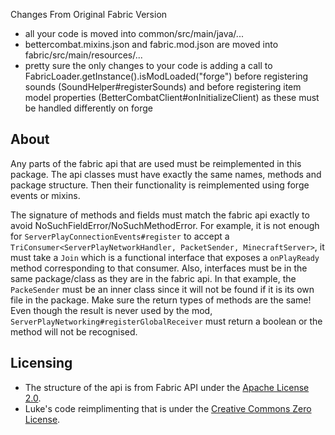 
Changes From Original Fabric Version
- all your code is moved into common/src/main/java/...
- bettercombat.mixins.json and fabric.mod.json are moved into fabric/src/main/resources/...
- pretty sure the only changes to your code is adding a call to FabricLoader.getInstance().isModLoaded("forge") before registering sounds (SoundHelper#registerSounds) and before registering item model properties (BetterCombatClient#onInitializeClient) as these must be handled differently on forge

## About

Any parts of the fabric api that are used must be reimplemented in this package. 
The api classes must have exactly the same names, methods and package structure.
Then their functionality is reimplemented using forge events or mixins. 

The signature of methods and fields must match the fabric api exactly to avoid NoSuchFieldError/NoSuchMethodError. 
For example, it is not enough for `ServerPlayConnectionEvents#register` to accept a `TriConsumer<ServerPlayNetworkHandler, PacketSender, MinecraftServer>`, 
it must take a `Join` which is a functional interface that exposes a `onPlayReady` method corresponding to that consumer. 
Also, interfaces must be in the same package/class as they are in the fabric api. In that example, the `PackeSender` must be an inner class since it will not be found if it is its own file in the package. 
Make sure the return types of methods are the same! Even though the result is never used by the mod, `ServerPlayNetworking#registerGlobalReceiver` must return a boolean or the method will not be recognised. 

## Licensing

- The structure of the api is from Fabric API under the [Apache License 2.0](https://github.com/FabricMC/fabric/blob/1.19.2/LICENSE). 
- Luke's code reimplimenting that is under the [Creative Commons Zero License](https://creativecommons.org/share-your-work/public-domain/cc0/).
